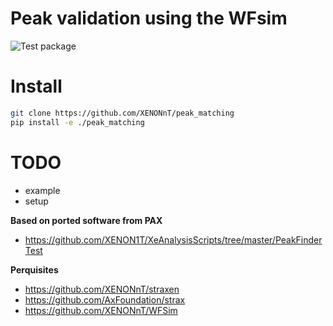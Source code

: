 # Peak validation using the WFsim
![Test package](https://github.com/XENONnT/peak_matching/workflows/Test%20package/badge.svg)

# Install
```bash
git clone https://github.com/XENONnT/peak_matching
pip install -e ./peak_matching
```

# TODO
 - example
 - setup

**Based on ported software from PAX**
  * https://github.com/XENON1T/XeAnalysisScripts/tree/master/PeakFinderTest

**Perquisites**
  * https://github.com/XENONnT/straxen
  * https://github.com/AxFoundation/strax
  * https://github.com/XENONnT/WFSim
